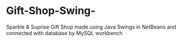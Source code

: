# Gift-Shop-Swing-
Sparkle &amp; Suprise Gift Shop made using Java Swings in NetBeans and connected with database by MySQL workbench 
